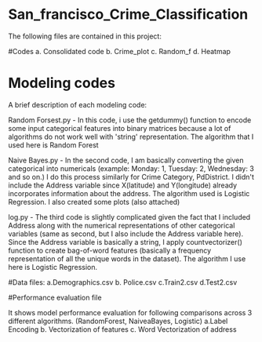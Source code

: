 # San_francisco_Crime_Classification

The following files are contained in this project:

#Codes
a. Consolidated code
b. Crime_plot
c. Random_f
d. Heatmap

# Modeling codes
A brief description of each modeling code:

Random Forsest.py - In this code, i use the getdummy() function to encode some input categorical features into binary matrices because a lot of algorithms do not work well with 'string' representation. The algorithm that I used here is Random Forest

Naive Bayes.py - In the second code, I am basically converting the given categorical into numericals (example: Monday: 1, Tuesday: 2, Wednesday: 3 and so on.) I do this process similarly for Crime Category, PdDistrict. I didn't include the Address variable since X(latitude) and Y(longitude) already incorporates information about the address. The algorithm used is Logistic Regression. I also created some plots (also attached)

log.py - The third code is slightly complicated given the fact that I included Address along with the numerical representations of other categorical variables (same as second, but I also include the Address variable here). Since the Address variable is basically a string, I apply countvectorizer() function to create bag-of-word features (basically a frequency representation of all the unique words in the dataset). The algorithm I use here is Logistic Regression. 




#Data files: 
a.Demographics.csv
b. Police.csv
c.Train2.csv
d.Test2.csv

#Performance evaluation file

It shows model performance evaluation for following comparisons across 3 different algorithms. (RandomForest, NaiveaBayes, Logistic)
a.Label Encoding
b. Vectorization of features
c. Word Vectorization of address
